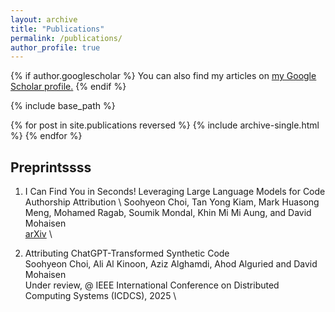 ```yaml
---
layout: archive
title: "Publications"
permalink: /publications/
author_profile: true
---
```


{% if author.googlescholar %}
  You can also find my articles on <u><a href="{{https://scholar.google.com/citations?user=xWQGkacAAAAJ&hl=en}}">my Google Scholar profile</a>.</u>
{% endif %}

{% include base_path %}

{% for post in site.publications reversed %}
  {% include archive-single.html %}
{% endfor %}

Preprintssss
---
1. I Can Find You in Seconds! Leveraging Large Language Models for Code Authorship Attribution \ 
Soohyeon Choi, Tan Yong Kiam, Mark Huasong Meng, Mohamed Ragab, Soumik Mondal, Khin Mi Mi Aung, and David Mohaisen \
[arXiv](https://arxiv.org/pdf/2501.08165) \

1. Attributing ChatGPT-Transformed Synthetic Code \
Soohyeon Choi, Ali Al Kinoon, Aziz Alghamdi,  Ahod Alguried and David Mohaisen \
Under review, @ IEEE International Conference on Distributed Computing Systems (ICDCS), 2025 \

